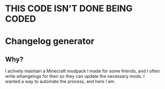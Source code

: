 # THIS CODE ISN'T DONE BEING CODED

# Changelog generator
## Why?
I actively maintain a Minecraft modpack I made for some friends, and I often write whangelogs for then so they can update the necessary mods. I wanted a way to automate the process, and here I am.